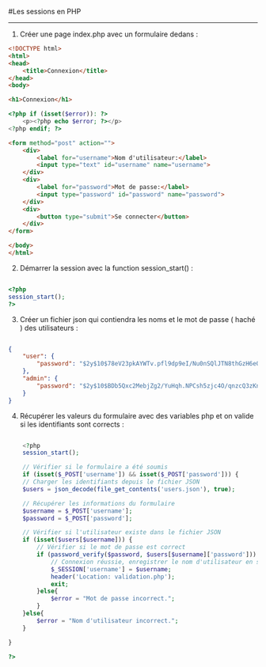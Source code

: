 #Les sessions en PHP 

--- 

1. Créer une page index.php avec un formulaire dedans :

```html title="index.php" linenums="1" 
<!DOCTYPE html>
<html>
<head>
    <title>Connexion</title>
</head>
<body>

<h1>Connexion</h1>    

``` 
```php linenums="9"
<?php if (isset($error)): ?>
    <p><?php echo $error; ?></p>
<?php endif; ?>
```

```html linenums="12"
<form method="post" action="">
    <div>
        <label for="username">Nom d'utilisateur:</label>
        <input type="text" id="username" name="username">
    </div>
    <div>
        <label for="password">Mot de passe:</label>
        <input type="password" id="password" name="password">
    </div>
    <div>
        <button type="submit">Se connecter</button>
    </div>
</form>

</body>
</html>

```
2. Démarrer la session avec la function session_start() : 

```php linenums="1"

<?php
session_start();
?>

```
3. Créer un fichier json qui contiendra les noms et le mot de passe  ( haché ) des utilisateurs  : 

```json title="users.json" linenums="1"

{
    "user": {
        "password": "$2y$10$78eV23pkAYWTv.pfl9dp9eI/Nu0nSQlJTN8thGzH6eQmRoBOFI1iC"
    },
    "admin": {
        "password": "$2y$10$BDb5Qxc2MebjZg2/YuHqh.NPCsh5zjc4O/qnzcQ3zKnAW5vUdpNDm"
    }
}


```
4. Récupérer les valeurs du formulaire avec des variables php et on valide si les identifiants sont corrects :

```php title="index.php" linenums="1"

    <?php
    session_start();

    // Vérifier si le formulaire a été soumis
    if (isset($_POST['username']) && isset($_POST['password'])) {
    // Charger les identifiants depuis le fichier JSON
    $users = json_decode(file_get_contents('users.json'), true);

    // Récupérer les informations du formulaire
    $username = $_POST['username'];
    $password = $_POST['password'];

    // Vérifier si l'utilisateur existe dans le fichier JSON
    if (isset($users[$username])) {
        // Vérifier si le mot de passe est correct
        if (password_verify($password, $users[$username]['password'])) {
            // Connexion réussie, enregistrer le nom d'utilisateur en session
            $_SESSION['username'] = $username;
            header('Location: validation.php');
            exit;
        }else{
            $error = "Mot de passe incorrect.";
        }
    }else{
        $error = "Nom d'utilisateur incorrect."; 
    }

}

?>

```





